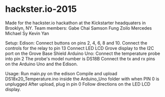# hackster.io-2015
Made for the hackster.io hackathon at the Kickstarter headquaters in Brooklyn, NY.
Team members:
 Gabe Chai
 Samson Fung
 Zoilo Mercedes
 Michael Sy
 Kevin Yan
 
Setup:
  Edison:
    Connect buttons on pins 2, 4, 6, 8 and 10.
    Connect the controls for the relay to pin 13
    Connect LED LCD Grove display to the I2C port on the Grove Base Shield
  Arduino Uno:
    Connect the temperature probe into pin 2
    The probe's model number is DS18B
  Connect the tx and rx pins on the Arduino Uno and the Edison.

Usage:
  Run main.py on the edison
  Compile and upload DS18x20_Temperature.ino inside the Arduino_Uno folder with when PIN 0 is unplugged
    After upload, plug in pin 0
  Follow directions on the LED LCD display.

